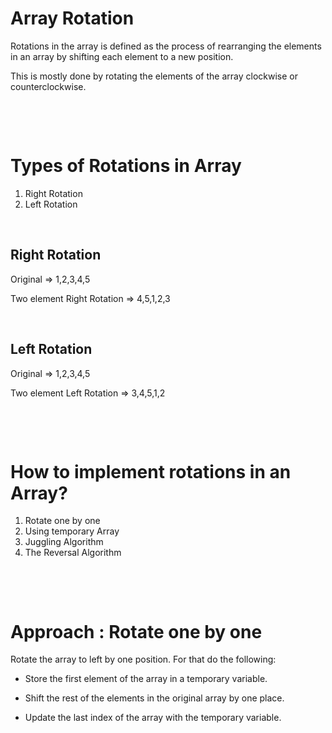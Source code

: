 # Array Rotation

Rotations in the array is defined as the process of rearranging the elements in an array by shifting each element to a new position.

This is mostly done by rotating the elements of the array clockwise or counterclockwise.

&nbsp;

&nbsp;

# Types of Rotations in Array

1. Right Rotation
2. Left Rotation

&nbsp;

## Right Rotation

Original => 1,2,3,4,5

Two element Right Rotation => 4,5,1,2,3

&nbsp;

## Left Rotation

Original => 1,2,3,4,5

Two element Left Rotation => 3,4,5,1,2

&nbsp;

&nbsp;

# How to implement rotations in an Array?

1. Rotate one by one
2. Using temporary Array
3. Juggling Algorithm
4. The Reversal Algorithm

&nbsp;

&nbsp;

# Approach : Rotate one by one

Rotate the array to left by one position. For that do the following:

* Store the first element of the array in a temporary variable.

* Shift the rest of the elements in the original array by one place.

* Update the last index of the array with the temporary variable.
